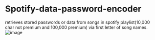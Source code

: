 # Spotify-data-password-encoder
retrieves stored passwords or data from songs in spotify playlist(10,000 char not premium and 100,000 premium) via first letter of song names.
![image](https://github.com/EvanHudson/Spotify-data-password-encoder/assets/149103458/5772cb35-bd63-4bad-ac13-a65aeb37fd0e)
